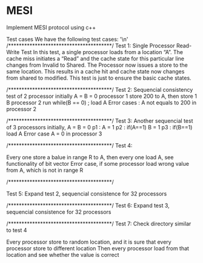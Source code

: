 # MESI
Implement MESI protocol using c++


Test cases
We have the following test cases: '\n'
/***************************************/
Test 1: Single Processor Read-Write Test
In this test, a single processor loads from a location “A”.
The cache miss initiates a “Read” and the cache state for this particular line changes
from Invalid to Shared. The Processor now issues a store to the same location. 
This results in a cache hit and cache state now changes from shared to modified. 
This test is just to ensure the basic cache states. 

/***************************************/
Test 2: Sequencial consistency test of 2 processor
initially A = B = 0
processor 1 store 200 to A, then store 1 B
processor 2  run 
    while(B == 0) ; load A
Error cases : A not equals to 200 in processor 2


/***************************************/
Test 3: Another sequencial test of  3 processors
 initially, A = B = 0
p1 : A = 1      p2 : if(A==1) B = 1    p3 : if(B==1) load A
Error case A = 0 in processor 3


/***************************************/
Test 4:

Every  one store a balue in range R to A, then every one load A, see functionality of bit vector
Error case, if some processor load wrong value from A, which is not in range R



/***************************************/

Test 5:  Expand test 2, sequencial consistence for 32 processors

/***************************************/
Test 6:  Expand test 3, sequencial consistence for 32 processors


/***************************************/
Test 7: Check directory similar to test 4 

Every processor store to random location, and it is sure that every processor store to different location
Then every processor load from that location and see whether the value is correct







